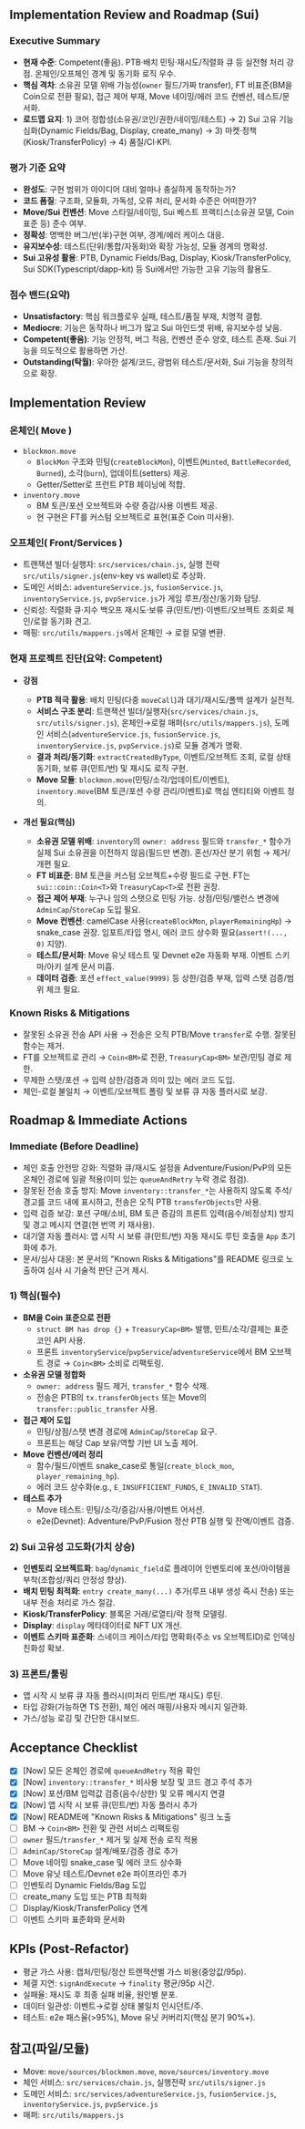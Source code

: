 ## Implementation Review and Roadmap (Sui)

### Executive Summary
- **현재 수준**: Competent(좋음). PTB·배치 민팅·재시도/직렬화 큐 등 실전형 처리 강점. 온체인/오프체인 경계 및 동기화 로직 우수.
- **핵심 격차**: 소유권 모델 위배 가능성(`owner` 필드/가짜 transfer), FT 비표준(BM을 Coin으로 전환 필요), 접근 제어 부재, Move 네이밍/에러 코드 컨벤션, 테스트/문서화.
- **로드맵 요지**: 1) 코어 정합성(소유권/코인/권한/네이밍/테스트) → 2) Sui 고유 기능 심화(Dynamic Fields/Bag, Display, create_many) → 3) 마켓·정책(Kiosk/TransferPolicy) → 4) 품질/CI·KPI.

### 평가 기준 요약
- **완성도**: 구현 범위가 아이디어 대비 얼마나 충실하게 동작하는가?
- **코드 품질**: 구조화, 모듈화, 가독성, 오류 처리, 문서화 수준은 어떠한가?
- **Move/Sui 컨벤션**: Move 스타일/네이밍, Sui 베스트 프랙티스(소유권 모델, Coin 표준 등) 준수 여부.
- **정확성**: 명백한 버그/반(半)구현 여부, 경계/에러 케이스 대응.
- **유지보수성**: 테스트(단위/통합/자동화)와 확장 가능성, 모듈 경계의 명확성.
- **Sui 고유성 활용**: PTB, Dynamic Fields/Bag, Display, Kiosk/TransferPolicy, Sui SDK(Typescript/dapp-kit) 등 Sui에서만 가능한 고유 기능의 활용도.

### 점수 밴드(요약)
- **Unsatisfactory**: 핵심 워크플로우 실패, 테스트/품질 부재, 치명적 결함.
- **Mediocre**: 기능은 동작하나 버그가 많고 Sui 마인드셋 위배, 유지보수성 낮음.
- **Competent(좋음)**: 기능 안정적, 버그 적음, 컨벤션 준수 양호, 테스트 존재. Sui 기능을 의도적으로 활용하면 가산.
- **Outstanding(탁월)**: 우아한 설계/코드, 광범위 테스트/문서화, Sui 기능을 창의적으로 확장.

## Implementation Review
### 온체인( Move )
- `blockmon.move`
  - `BlockMon` 구조와 민팅(`createBlockMon`), 이벤트(`Minted`, `BattleRecorded`, `Burned`), 소각(`burn`), 업데이트(setters) 제공.
  - Getter/Setter로 프런트 PTB 체이닝에 적합.
- `inventory.move`
  - BM 토큰/포션 오브젝트와 수량 증감/사용 이벤트 제공.
  - 현 구현은 FT를 커스텀 오브젝트로 표현(표준 Coin 미사용).

### 오프체인( Front/Services )
- 트랜잭션 빌더·실행자: `src/services/chain.js`, 실행 전략 `src/utils/signer.js`(env-key vs wallet)로 추상화.
- 도메인 서비스: `adventureService.js`, `fusionService.js`, `inventoryService.js`, `pvpService.js`가 게임 루프/정산/동기화 담당.
- 신뢰성: 직렬화 큐·지수 백오프 재시도·보류 큐(민트/번)·이벤트/오브젝트 조회로 체인/로컬 동기화 견고.
- 매핑: `src/utils/mappers.js`에서 온체인 → 로컬 모델 변환.

### 현재 프로젝트 진단(요약: Competent)
- **강점**
  - **PTB 적극 활용**: 배치 민팅(다중 `moveCall`)과 대기/재시도/폴백 설계가 실전적.
  - **서비스 구조 분리**: 트랜잭션 빌더/실행자(`src/services/chain.js`, `src/utils/signer.js`), 온체인→로컬 매퍼(`src/utils/mappers.js`), 도메인 서비스(`adventureService.js`, `fusionService.js`, `inventoryService.js`, `pvpService.js`)로 모듈 경계가 명확.
  - **결과 처리/동기화**: `extractCreatedByType`, 이벤트/오브젝트 조회, 로컬 상태 동기화, 보류 큐(민트/번) 및 재시도 로직 구현.
  - **Move 모듈**: `blockmon.move`(민팅/소각/업데이트/이벤트), `inventory.move`(BM 토큰/포션 수량 관리/이벤트)로 핵심 엔티티와 이벤트 정의.

- **개선 필요(핵심)**
  - **소유권 모델 위배**: `inventory`의 `owner: address` 필드와 `transfer_*` 함수가 실제 Sui 소유권을 이전하지 않음(필드만 변경). 혼선/자산 분기 위험 → 제거/개편 필요.
  - **FT 비표준**: BM 토큰을 커스텀 오브젝트+수량 필드로 구현. FT는 `sui::coin::Coin<T>`와 `TreasuryCap<T>`로 전환 권장.
  - **접근 제어 부재**: 누구나 임의 스탯으로 민팅 가능. 상점/민팅/밸런스 변경에 `AdminCap`/`StoreCap` 도입 필요.
  - **Move 컨벤션**: camelCase 사용(`createBlockMon`, `playerRemainingHp`) → snake_case 권장. 임포트/타입 명시, 에러 코드 상수화 필요(`assert!(..., 0)` 지양).
  - **테스트/문서화**: Move 유닛 테스트 및 Devnet e2e 자동화 부재. 이벤트 스키마/아키 설계 문서 미흡.
  - **데이터 검증**: 포션 `effect_value(9999)` 등 상한/검증 부재, 입력 스탯 검증/범위 체크 필요.

### Known Risks & Mitigations
- 잘못된 소유권 전송 API 사용 → 전송은 오직 PTB/Move `transfer`로 수행. 잘못된 함수는 제거.
- FT를 오브젝트로 관리 → `Coin<BM>`로 전환, `TreasuryCap<BM>` 보관/민팅 경로 제한.
- 무제한 스탯/포션 → 입력 상한/검증과 의미 있는 에러 코드 도입.
- 체인-로컬 불일치 → 이벤트/오브젝트 폴링 및 보류 큐 자동 플러시로 보강.

## Roadmap & Immediate Actions
### Immediate (Before Deadline)
- 체인 호출 안전망 강화: 직렬화 큐/재시도 설정을 Adventure/Fusion/PvP의 모든 온체인 경로에 일괄 적용(이미 있는 `queueAndRetry` 누락 경로 점검).
- 잘못된 전송 호출 방지: Move `inventory::transfer_*`는 사용하지 않도록 주석/경고를 코드 내에 표시하고, 전송은 오직 PTB `transferObjects`만 사용.
- 입력 검증 보강: 포션 구매/소비, BM 토큰 증감의 프론트 입력(음수/비정상치) 방지 및 경고 메시지 연결(현 번역 키 재사용).
- 대기열 자동 플러시: 앱 시작 시 보류 큐(민트/번) 자동 재시도 루틴 호출을 `App` 초기화에 추가.
- 문서/심사 대응: 본 문서의 "Known Risks & Mitigations"를 README 링크로 노출하여 심사 시 기술적 판단 근거 제시.
### 1) 핵심(필수)
- **BM을 Coin 표준으로 전환**
  - `struct BM has drop {}` + `TreasuryCap<BM>` 발행, 민트/소각/결제는 표준 코인 API 사용.
  - 프론트 `inventoryService`/`pvpService`/`adventureService`에서 BM 오브젝트 경로 → `Coin<BM>` 소비로 리팩토링.
- **소유권 모델 정합화**
  - `owner: address` 필드 제거, `transfer_*` 함수 삭제.
  - 전송은 PTB의 `tx.transferObjects` 또는 Move의 `transfer::public_transfer` 사용.
- **접근 제어 도입**
  - 민팅/상점/스탯 변경 경로에 `AdminCap`/`StoreCap` 요구.
  - 프론트는 해당 Cap 보유/역할 기반 UI 노출 제어.
- **Move 컨벤션/에러 정리**
  - 함수/필드/이벤트 snake_case로 통일(`create_block_mon`, `player_remaining_hp`).
  - 에러 코드 상수화(e.g., `E_INSUFFICIENT_FUNDS`, `E_INVALID_STAT`).
- **테스트 추가**
  - Move 테스트: 민팅/소각/증감/사용/이벤트 어서션.
  - e2e(Devnet): Adventure/PvP/Fusion 정산 PTB 실행 및 잔액/이벤트 검증.

### 2) Sui 고유성 고도화(가치 상승)
- **인벤토리 오브젝트화**: `bag`/`dynamic_field`로 플레이어 인벤토리에 포션/아이템을 부착(조합성/쿼리 안정성 향상).
- **배치 민팅 최적화**: `entry create_many(...)` 추가(루프 내부 생성 즉시 전송) 또는 내부 전송 처리로 가스 절감.
- **Kiosk/TransferPolicy**: 블록몬 거래/로열티/락 정책 모델링.
- **Display**: `display` 메타데이터로 NFT UX 개선.
- **이벤트 스키마 표준화**: 스네이크 케이스/타입 명확화(주소 vs 오브젝트ID)로 인덱싱 친화성 확보.

### 3) 프론트/툴링
- 앱 시작 시 보류 큐 자동 플러시(미처리 민트/번 재시도) 루틴.
- 타입 강화(가능하면 TS 전환), 체인 에러 매핑/사용자 메시지 일관화.
- 가스/성능 로깅 및 간단한 대시보드.

 

## Acceptance Checklist
- [x] [Now] 모든 온체인 경로에 `queueAndRetry` 적용 확인
- [x] [Now] `inventory::transfer_*` 비사용 보장 및 코드 경고 주석 추가
- [x] [Now] 포션/BM 입력값 검증(음수/상한) 및 오류 메시지 연결
- [x] [Now] 앱 시작 시 보류 큐(민트/번) 자동 플러시 추가
- [x] [Now] README에 "Known Risks & Mitigations" 링크 노출
- [ ] BM → `Coin<BM>` 전환 및 관련 서비스 리팩토링
- [ ] `owner` 필드/`transfer_*` 제거 및 실제 전송 로직 적용
- [ ] `AdminCap/StoreCap` 설계/배포/검증 경로 추가
- [ ] Move 네이밍 snake_case 및 에러 코드 상수화
- [ ] Move 유닛 테스트/Devnet e2e 파이프라인 추가
- [ ] 인벤토리 Dynamic Fields/Bag 도입
- [ ] create_many 도입 또는 PTB 최적화
- [ ] Display/Kiosk/TransferPolicy 연계
- [ ] 이벤트 스키마 표준화와 문서화

## KPIs (Post-Refactor)
- 평균 가스 사용: 캡처/민팅/정산 트랜잭션별 가스 비용(중앙값/95p).
- 체결 지연: `signAndExecute` → `finality` 평균/95p 시간.
- 실패율: 재시도 후 최종 실패 비율, 원인별 분포.
- 데이터 일관성: 이벤트→로컬 상태 불일치 인시던트/주.
- 테스트: e2e 패스율(>95%), Move 유닛 커버리지(핵심 분기 90%+).

## 참고(파일/모듈)
- Move: `move/sources/blockmon.move`, `move/sources/inventory.move`
- 체인 서비스: `src/services/chain.js`, 실행전략 `src/utils/signer.js`
- 도메인 서비스: `src/services/adventureService.js`, `fusionService.js`, `inventoryService.js`, `pvpService.js`
- 매퍼: `src/utils/mappers.js`



